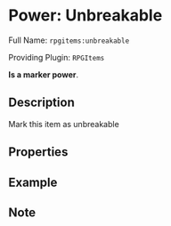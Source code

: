 # Power: Unbreakable

<!-- This file is generated ingame by `/rpgitem gen-wiki`. -->
<!-- Please only edit between "beginCustomXXXX" and "endCustomXXXX".  -->
<!-- If you want to edit description of this power or property, -->
<!-- please edit corresponding section in "resources/lang/en_US.yml" -->

Full Name: `rpgitems:unbreakable`

Providing Plugin: `RPGItems`

**Is a marker power**.

<!-- beginCustomHeader -->
<!-- endCustomHeader -->

## Description

Mark this item as unbreakable
<!-- beginCustomDescription -->
<!-- endCustomDescription -->

## Properties

<!-- beginCustomProperties -->
<!-- endCustomProperties -->

## Example

<!-- beginCustomExample -->
<!-- endCustomExample -->

## Note

<!-- beginCustomNote -->
<!-- endCustomNote -->